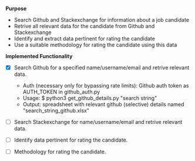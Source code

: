 __Purpose__
* Search Github and Stackexchange for information about a job candidate
* Retrive all relevant data for the candidate from Github and Stackexchange
* Identify and extract data pertinent for rating the candidate
* Use a suitable methodology for rating the candidate using this data

__Implemented Functionality__
- [x] Search Github for a specified name/username/email and retrive relevant data.
  * Auth (necessary only for bypassing rate limits): Github auth token as AUTH_TOKEN in github_auth.py
  * Usage: $ python3 get_github_details.py "search string"
  * Output: spreadsheet with relevant github (selective) details named "search_string_github.xlsx"
- [ ] Search Stackexchange for name/username/email and retrive relevant data.
- [ ] Identify data pertinent for rating the candidate.
- [ ] Methodology for rating the candidate.


